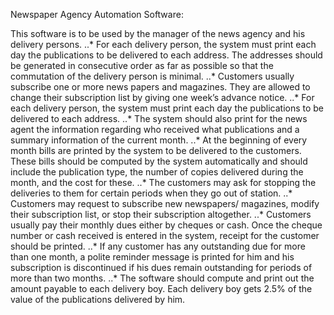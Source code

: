 Newspaper Agency Automation Software:

This software is to be used by the manager of the news agency and his delivery persons.
..* For each delivery person, the system must print each day the publications to be delivered to each address. The addresses should be generated in consecutive order as far as possible so that the commutation of the delivery person is minimal.
..* Customers usually subscribe one or more news papers and magazines. They are allowed to change their subscription list by giving one week’s advance notice.
..* For each delivery person, the system must print each day the publications to be delivered to each address.
..* The system should also print for the news agent the information regarding who received what publications and a summary information of the current month.
..* At the beginning of every month bills are printed by the system to be delivered to the customers. These bills should be computed by the system automatically and should include the publication type, the number of copies delivered during the month, and the cost for these.
..* The customers may ask for stopping the deliveries to them for certain periods when they go out of station.
..* Customers may request to subscribe new newspapers/ magazines, modify their subscription list, or stop their subscription altogether.
..* Customers usually pay their monthly dues either by cheques or cash. Once the cheque number or cash received is entered in the system, receipt for the customer should be printed.
..* If any customer has any outstanding due for more than one month, a polite reminder message is printed for him and his subscription is discontinued if his dues remain outstanding for periods of more than two months.
..* The software should compute and print out the amount payable to each delivery boy. Each delivery boy gets 2.5% of the value of the publications delivered by him.
